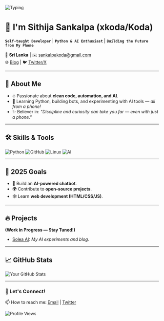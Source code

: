 ![Typing](https://readme-typing-svg.demolab.com/?lines=Hi+there!+I'm+Sithija;Self-taught+Python+Learner;Loves+AI+%7C+Bots+%7C+Clean+Code&center=true&width=500&height=30)

# 👋  I'm Sithija Sankalpa (xkoda/Koda)  

**`Self-taught Developer`** | **`Python & AI Enthusiast`** | **`Building the Future from My Phone`**  

📍 **Sri Lanka** | ✉️ [sankalpakoda@gmail.com](mailto:sankalpakoda@gmail.com)  
🌐 [Blog](https://soleaai.blogspot.com) | 🐦 [Twitter/X](https://x.com/xsithij)  

---

## 🚀 **About Me**  
- 🔥 Passionate about **clean code, automation, and AI**.  
- 📱 Learning Python, building bots, and experimenting with AI tools — *all from a phone!*  
- ✨ Believer in: *"Discipline and curiosity can take you far — even with just a phone."*  

---

## 🛠️ **Skills & Tools**  
![Python](https://img.shields.io/badge/Python-3776AB?style=flat&logo=python&logoColor=white) 
![GitHub](https://img.shields.io/badge/GitHub-181717?logo=github&logoColor=white) 
![Linux](https://img.shields.io/badge/Linux-FCC624?logo=linux&logoColor=black) 
![AI](https://img.shields.io/badge/AI-FF6F00?logo=openai&logoColor=white)  

---

## 🎯 **2025 Goals**  
- 🤖 Build an **AI-powered chatbot**.  
- 🌍 Contribute to **open-source projects**.  
- 🕸️ Learn **web development (HTML/CSS/JS)**.  

---

## 🔥 **Projects**  
**(Work in Progress — Stay Tuned!)**  
- [Solea AI](https://soleaai.blogspot.com): *My AI experiments and blog.*  

---

## 📈 **GitHub Stats**  
![Your GitHub Stats](https://github-readme-stats.vercel.app/api?username=xkoda&show_icons=true&theme=radical)  

---

### 🤝 **Let's Connect!**  
📫 How to reach me: [Email](mailto:sankalpakoda@gmail.com) | [Twitter](https://x.com/xsithij)  

![Profile Views](https://komarev.com/ghpvc/?username=xkoda&color=blue&label=Profile+Views) 